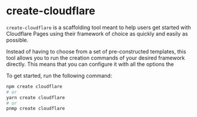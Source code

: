# create-cloudflare

`create-cloudflare` is a scaffolding tool meant to help users get started with Cloudflare Pages using their framework of choice as quickly and easily as possible.

Instead of having to choose from a set of pre-constructed templates, this tool allows you to run the creation commands of your desired framework directly. This means that you can configure it with all the options the

To get started, run the following command:

```bash
npm create cloudflare
# or
yarn create cloudflare
# or
pnmp create cloudflare
```
